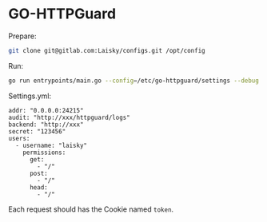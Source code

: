 # GO-HTTPGuard

Prepare:

```sh
git clone git@gitlab.com:Laisky/configs.git /opt/config
```

Run:

```sh
go run entrypoints/main.go --config=/etc/go-httpguard/settings --debug --dry
```

Settings.yml:

```
addr: "0.0.0.0:24215"
audit: "http://xxx/httpguard/logs"
backend: "http://xxx"
secret: "123456"
users:
  - username: "laisky"
    permissions:
      get:
        - "/"
      post:
        - "/"
      head:
        - "/"
```

Each request should has the Cookie named `token`.
